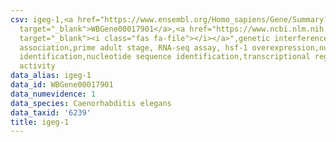 ```yaml
---
csv: igeg-1,<a href="https://www.ensembl.org/Homo_sapiens/Gene/Summary?db=core;g=WBGene00017901"
  target="_blank">WBGene00017901</a>,<a href="https://www.ncbi.nlm.nih.gov/pubmed/30894454"
  target="_blank"><i class="fas fa-file"></i></a>",genetic interference,functional
  association,prime adult stage, RNA-seq assay, hsf-1 overexpression,nucleotide sequence
  identification,nucleotide sequence identification,transcriptional regulation,up-regulates
  activity
data_alias: igeg-1
data_id: WBGene00017901
data_numevidence: 1
data_species: Caenorhabditis elegans
data_taxid: '6239'
title: igeg-1
---
```

